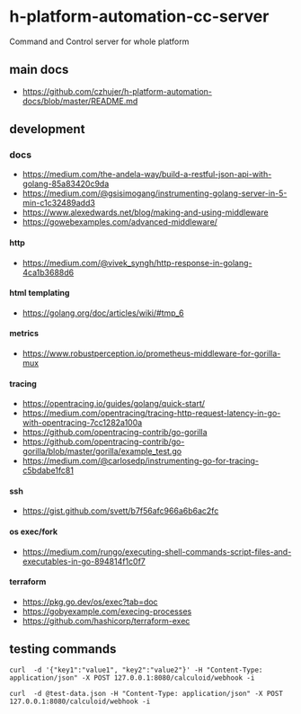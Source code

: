 # h-platform-automation-cc-server
Command and Control server for whole platform

## main docs 
- https://github.com/czhujer/h-platform-automation-docs/blob/master/README.md

## development

### docs
- https://medium.com/the-andela-way/build-a-restful-json-api-with-golang-85a83420c9da
- https://medium.com/@gsisimogang/instrumenting-golang-server-in-5-min-c1c32489add3
- https://www.alexedwards.net/blog/making-and-using-middleware
- https://gowebexamples.com/advanced-middleware/

#### http
- https://medium.com/@vivek_syngh/http-response-in-golang-4ca1b3688d6

#### html templating
- https://golang.org/doc/articles/wiki/#tmp_6

#### metrics
- https://www.robustperception.io/prometheus-middleware-for-gorilla-mux

#### tracing
- https://opentracing.io/guides/golang/quick-start/
- https://medium.com/opentracing/tracing-http-request-latency-in-go-with-opentracing-7cc1282a100a
- https://github.com/opentracing-contrib/go-gorilla
- https://github.com/opentracing-contrib/go-gorilla/blob/master/gorilla/example_test.go
- https://medium.com/@carlosedp/instrumenting-go-for-tracing-c5bdabe1fc81

#### ssh
- https://gist.github.com/svett/b7f56afc966a6b6ac2fc

#### os exec/fork
- https://medium.com/rungo/executing-shell-commands-script-files-and-executables-in-go-894814f1c0f7

#### terraform
- https://pkg.go.dev/os/exec?tab=doc
- https://gobyexample.com/execing-processes
- https://github.com/hashicorp/terraform-exec

## testing commands
```
curl  -d '{"key1":"value1", "key2":"value2"}' -H "Content-Type: application/json" -X POST 127.0.0.1:8080/calculoid/webhook -i
```
```
curl  -d @test-data.json -H "Content-Type: application/json" -X POST 127.0.0.1:8080/calculoid/webhook -i
```
